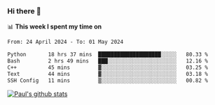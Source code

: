 ### Hi there 👋

📊 **This week I spent my time on**
<!--START_SECTION:waka-->

```txt
From: 24 April 2024 - To: 01 May 2024

Python       18 hrs 37 mins  ████████████████████░░░░░   80.33 %
Bash         2 hrs 49 mins   ███░░░░░░░░░░░░░░░░░░░░░░   12.16 %
C++          45 mins         ▓░░░░░░░░░░░░░░░░░░░░░░░░   03.25 %
Text         44 mins         ▓░░░░░░░░░░░░░░░░░░░░░░░░   03.18 %
SSH Config   11 mins         ▒░░░░░░░░░░░░░░░░░░░░░░░░   00.82 %
```

<!--END_SECTION:waka-->


[![Paul's github stats](https://github-readme-stats.vercel.app/api?username=mickeyouyou&theme=dracula&show_icons=true)](https://github.com/anuraghazra/github-readme-stats)
